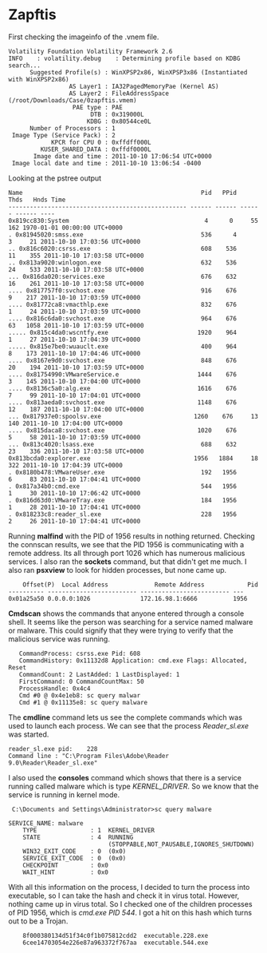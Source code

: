 # Zapftis

First checking the imageinfo of the .vnem file.

    Volatility Foundation Volatility Framework 2.6
    INFO    : volatility.debug    : Determining profile based on KDBG search...
          Suggested Profile(s) : WinXPSP2x86, WinXPSP3x86 (Instantiated with WinXPSP2x86)
                     AS Layer1 : IA32PagedMemoryPae (Kernel AS)
                     AS Layer2 : FileAddressSpace (/root/Downloads/Case/0zapftis.vmem)
                      PAE type : PAE
                           DTB : 0x319000L
                          KDBG : 0x80544ce0L
          Number of Processors : 1
     Image Type (Service Pack) : 2
                KPCR for CPU 0 : 0xffdff000L
             KUSER_SHARED_DATA : 0xffdf0000L
           Image date and time : 2011-10-10 17:06:54 UTC+0000
     Image local date and time : 2011-10-10 13:06:54 -0400
     
Looking at the pstree output

    Name                                                  Pid   PPid   Thds   Hnds Time
    -------------------------------------------------- ------ ------ ------ ------ ----
    0x819cc830:System                                      4      0     55    162 1970-01-01 00:00:00 UTC+0000
    . 0x81945020:smss.exe                                 536      4      3     21 2011-10-10 17:03:56 UTC+0000
    .. 0x816c6020:csrss.exe                               608    536     11    355 2011-10-10 17:03:58 UTC+0000
    .. 0x813a9020:winlogon.exe                            632    536     24    533 2011-10-10 17:03:58 UTC+0000
    ... 0x816da020:services.exe                           676    632     16    261 2011-10-10 17:03:58 UTC+0000
    .... 0x817757f0:svchost.exe                           916    676      9    217 2011-10-10 17:03:59 UTC+0000
    .... 0x81772ca8:vmacthlp.exe                          832    676      1     24 2011-10-10 17:03:59 UTC+0000
    .... 0x816c6da0:svchost.exe                           964    676     63   1058 2011-10-10 17:03:59 UTC+0000
    ..... 0x815c4da0:wscntfy.exe                         1920    964      1     27 2011-10-10 17:04:39 UTC+0000
    ..... 0x815e7be0:wuauclt.exe                          400    964      8    173 2011-10-10 17:04:46 UTC+0000
    .... 0x8167e9d0:svchost.exe                           848    676     20    194 2011-10-10 17:03:59 UTC+0000
    .... 0x81754990:VMwareService.e                      1444    676      3    145 2011-10-10 17:04:00 UTC+0000
    .... 0x8136c5a0:alg.exe                              1616    676      7     99 2011-10-10 17:04:01 UTC+0000
    .... 0x813aeda0:svchost.exe                          1148    676     12    187 2011-10-10 17:04:00 UTC+0000
    ... 0x817937e0:spoolsv.exe                          1260    676     13    140 2011-10-10 17:04:00 UTC+0000
    .... 0x815daca8:svchost.exe                          1020    676      5     58 2011-10-10 17:03:59 UTC+0000
    ... 0x813c4020:lsass.exe                              688    632     23    336 2011-10-10 17:03:58 UTC+0000
    0x813bcda0:explorer.exe                             1956   1884     18    322 2011-10-10 17:04:39 UTC+0000
    . 0x8180b478:VMwareUser.exe                           192   1956      6     83 2011-10-10 17:04:41 UTC+0000
    . 0x817a34b0:cmd.exe                                  544   1956      1     30 2011-10-10 17:06:42 UTC+0000
    . 0x816d63d0:VMwareTray.exe                           184   1956      1     28 2011-10-10 17:04:41 UTC+0000
    . 0x818233c8:reader_sl.exe                            228   1956      2     26 2011-10-10 17:04:41 UTC+0000

Running **malfind** with the PID of 1956 results in nothing returned.
Checking the connscan results, we see that the PID 1956 is communicating with a remote address. Its all through port 1026 which has numerous malicious services. I also ran the **sockets** command, but that didn't get me much. I also ran **psxview** to look for hidden processes, but none came up.

        Offset(P)  Local Address             Remote Address            Pid
    ---------- ------------------------- ------------------------- ---
    0x01a25a50 0.0.0.0:1026              172.16.98.1:6666          1956

**Cmdscan** shows the commands that anyone entered through a console shell. It seems like the person was searching for a service named malware or malware. This could signify that they were trying to verify that the malicious service was running.
       
       CommandProcess: csrss.exe Pid: 608
       CommandHistory: 0x11132d8 Application: cmd.exe Flags: Allocated, Reset
       CommandCount: 2 LastAdded: 1 LastDisplayed: 1
       FirstCommand: 0 CommandCountMax: 50
       ProcessHandle: 0x4c4
       Cmd #0 @ 0x4e1eb8: sc query malwar
       Cmd #1 @ 0x11135e8: sc query malware
       
       
The **cmdline** command lets us see the complete commands which was used to launch each process. We can see that the process *Reader_sl.exe* was started.

    reader_sl.exe pid:    228
    Command line : "C:\Program Files\Adobe\Reader 9.0\Reader\Reader_sl.exe"
    
I also used the **consoles** command which shows that there is a service running called malware which is type *KERNEL_DRIVER*. So we know that the service is running in kernel mode.

     C:\Documents and Settings\Administrator>sc query malware                        
                                                                                
    SERVICE_NAME: malware                                                           
        TYPE               : 1  KERNEL_DRIVER                                   
        STATE              : 4  RUNNING                                         
                                (STOPPABLE,NOT_PAUSABLE,IGNORES_SHUTDOWN)       
        WIN32_EXIT_CODE    : 0  (0x0)                                           
        SERVICE_EXIT_CODE  : 0  (0x0)                                           
        CHECKPOINT         : 0x0                                                
        WAIT_HINT          : 0x0 
 
With all this information on the process, I decided to turn the process into executable, so I can take the hash and check it in virus total. However, nothing came up in virus total. So I checked one of the children processes of PID 1956, which is *cmd.exe PID 544*. I got a hit on this hash which turns out to be a Trojan.

        8f000380134d51f34c0f1b075812cdd2  executable.228.exe
        6cee14703054e226e87a963372f767aa  executable.544.exe

  
    
 



